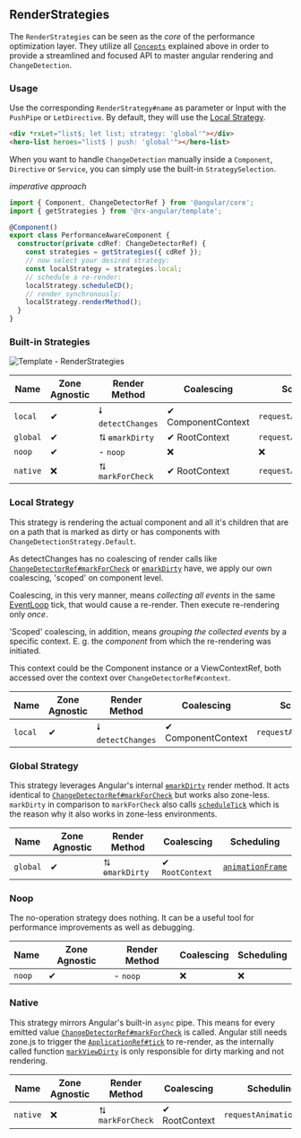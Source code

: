 ## RenderStrategies

The `RenderStrategies` can be seen as the _core_ of the performance optimization layer. They utilize all
[`Concepts`](https://github.com/rx-angular/rx-angular/tree/master/libs/template/docs/concepts.md) explained above in order to provide a streamlined and focused API to master
angular rendering and `ChangeDetection`.

### Usage

Use the corresponding `RenderStrategy#name` as parameter or Input with the `PushPipe` or `LetDirective`.
By default, they will use the [Local Strategy](https://github.com/rx-angular/rx-angular/tree/master/libs/template/docs/render-strategies.md#local-strategy).

```html
<div *rxLet="list$; let list; strategy: 'global'"></div>
<hero-list heroes="list$ | push: 'global'"></hero-list>
```

When you want to handle `ChangeDetection` manually inside a `Component`, `Directive` or `Service`, you can
simply use the built-in `StrategySelection`.

_imperative approach_

```typescript
import { Component, ChangeDetectorRef } from '@angular/core';
import { getStrategies } from '@rx-angular/template';

@Component()
export class PerformanceAwareComponent {
  constructor(private cdRef: ChangeDetectorRef) {
    const strategies = getStrategies({ cdRef });
    // now select your desired strategy:
    const localStrategy = strategies.local;
    // schedule a re-render:
    localStrategy.scheduleCD();
    // render synchronously:
    localStrategy.renderMethod();
  }
}
```

### Built-in Strategies

![Template - RenderStrategies](https://raw.githubusercontent.com/rx-angular/rx-angular/master/libs/template/docs/images/template_rendering-strategies.png)

| Name     | Zone Agnostic | Render Method     | Coalescing         | Scheduling              |
| -------- | ------------- | ----------------- | ------------------ | ----------------------- |
| `local`  | ✔             | 🠗 `detectChanges` | ✔ ComponentContext | `requestAnimationFrame` |
| `global` | ✔             | ⮁ `ɵmarkDirty`    | ✔ RootContext      | `requestAnimationFrame` |
| `noop`   | ✔             | - `noop`          | ❌                 | ❌                      |
| `native` | ❌            | ⮁ `markForCheck`  | ✔ RootContext      | `requestAnimationFrame` |

### Local Strategy

This strategy is rendering the actual component and
all it's children that are on a path
that is marked as dirty or has components with `ChangeDetectionStrategy.Default`.

As detectChanges has no coalescing of render calls
like [`ChangeDetectorRef#markForCheck`](https://github.com/angular/angular/blob/930eeaf177a4c277f437f42314605ff8dc56fc82/packages/core/src/render3/view_ref.ts#L128) or [`ɵmarkDirty`](https://github.com/angular/angular/blob/930eeaf177a4c277f437f42314605ff8dc56fc82/packages/core/src/render3/instructions/change_detection.ts#L36) have, we apply our own coalescing, 'scoped' on
component level.

Coalescing, in this very manner, means _collecting all events_ in the same
[EventLoop](https://developer.mozilla.org/de/docs/Web/JavaScript/EventLoop) tick, that would cause a re-render. Then execute re-rendering only _once_.

'Scoped' coalescing, in addition, means _grouping the collected events_ by a specific context.
E. g. the _component_ from which the re-rendering was initiated.

This context could be the Component instance or a ViewContextRef,
both accessed over the context over `ChangeDetectorRef#context`.

| Name    | Zone Agnostic | Render Method     | Coalescing         | Scheduling              |
| ------- | ------------- | ----------------- | ------------------ | ----------------------- |
| `local` | ✔             | 🠗 `detectChanges` | ✔ ComponentContext | `requestAnimationFrame` |

### Global Strategy

This strategy leverages Angular's internal [`ɵmarkDirty`](https://github.com/angular/angular/blob/930eeaf177a4c277f437f42314605ff8dc56fc82/packages/core/src/render3/instructions/change_detection.ts#L36) render method.
It acts identical to [`ChangeDetectorRef#markForCheck`](https://github.com/angular/angular/blob/930eeaf177a4c277f437f42314605ff8dc56fc82/packages/core/src/render3/view_ref.ts#L128) but works also zone-less.
`markDirty` in comparison to `markForCheck` also calls [`scheduleTick`](https://github.com/angular/angular/blob/930eeaf177a4c277f437f42314605ff8dc56fc82/packages/core/src/render3/instructions/shared.ts#L1863) which is the reason why it also works in zone-less environments.

| Name     | Zone Agnostic | Render Method  | Coalescing      | Scheduling                                                                                                                                            |
| -------- | ------------- | -------------- | --------------- | ----------------------------------------------------------------------------------------------------------------------------------------------------- |
| `global` | ✔             | ⮁ `ɵmarkDirty` | ✔ `RootContext` | [`animationFrame`](https://github.com/angular/angular/blob/930eeaf177a4c277f437f42314605ff8dc56fc82/packages/core/src/render3/util/misc_utils.ts#L39) |

### Noop

The no-operation strategy does nothing. It can be a useful tool for performance improvements as well as debugging.

| Name   | Zone Agnostic | Render Method | Coalescing | Scheduling |
| ------ | ------------- | ------------- | ---------- | ---------- |
| `noop` | ✔             | - `noop`      | ❌         | ❌         |

### Native

This strategy mirrors Angular's built-in `async` pipe.
This means for every emitted value [`ChangeDetectorRef#markForCheck`](https://github.com/angular/angular/blob/930eeaf177a4c277f437f42314605ff8dc56fc82/packages/core/src/render3/view_ref.ts#L128) is called.
Angular still needs zone.js to trigger the [`ApplicationRef#tick`](https://github.com/angular/angular/blob/7d8dce11c0726cdba999fc59a83295d19e5e92e6/packages/core/src/application_ref.ts#L719) to re-render,
as the internally called function [`markViewDirty`](https://github.com/angular/angular/blob/930eeaf177a4c277f437f42314605ff8dc56fc82/packages/core/src/render3/instructions/shared.ts#L1837) is only responsible for dirty marking and not rendering.

| Name     | Zone Agnostic | Render Method    | Coalescing    | Scheduling              |
| -------- | ------------- | ---------------- | ------------- | ----------------------- |
| `native` | ❌            | ⮁ `markForCheck` | ✔ RootContext | `requestAnimationFrame` |
